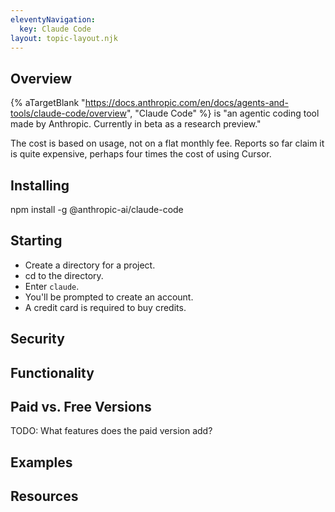 ```yaml
---
eleventyNavigation:
  key: Claude Code
layout: topic-layout.njk
---
```


<style>
    img {
        border: 1px solid gray;
    }
</style>

## Overview

{% aTargetBlank
"https://docs.anthropic.com/en/docs/agents-and-tools/claude-code/overview",
"Claude Code" %} is "an agentic coding tool made by Anthropic.
Currently in beta as a research preview."

The cost is based on usage, not on a flat monthly fee.
Reports so far claim it is quite expensive,
perhaps four times the cost of using Cursor.

## Installing

npm install -g @anthropic-ai/claude-code

## Starting

- Create a directory for a project.
- cd to the directory.
- Enter `claude`.
- You'll be prompted to create an account.
- A credit card is required to buy credits.

## Security

## Functionality

## Paid vs. Free Versions

TODO: What features does the paid version add?

## Examples

## Resources
